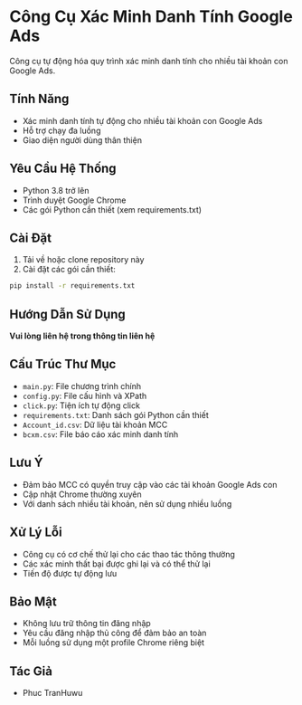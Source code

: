 # Công Cụ Xác Minh Danh Tính Google Ads

Công cụ tự động hóa quy trình xác minh danh tính cho nhiều tài khoản con Google Ads.

## Tính Năng

- Xác minh danh tính tự động cho nhiều tài khoản con Google Ads
- Hỗ trợ chạy đa luồng
- Giao diện người dùng thân thiện

## Yêu Cầu Hệ Thống

- Python 3.8 trở lên
- Trình duyệt Google Chrome
- Các gói Python cần thiết (xem requirements.txt)

## Cài Đặt

1. Tải về hoặc clone repository này
2. Cài đặt các gói cần thiết:

```bash
pip install -r requirements.txt
```

## Hướng Dẫn Sử Dụng

**Vui lòng liên hệ trong thông tin liên hệ**

## Cấu Trúc Thư Mục

- `main.py`: File chương trình chính
- `config.py`: File cấu hình và XPath
- `click.py`: Tiện ích tự động click
- `requirements.txt`: Danh sách gói Python cần thiết
- `Account_id.csv`: Dữ liệu tài khoản MCC
- `bcxm.csv`: File báo cáo xác minh danh tính

## Lưu Ý

- Đảm bảo MCC có quyền truy cập vào các tài khoản Google Ads con
- Cập nhật Chrome thường xuyên
- Với danh sách nhiều tài khoản, nên sử dụng nhiều luồng

## Xử Lý Lỗi

- Công cụ có cơ chế thử lại cho các thao tác thông thường
- Các xác minh thất bại được ghi lại và có thể thử lại
- Tiến độ được tự động lưu

## Bảo Mật

- Không lưu trữ thông tin đăng nhập
- Yêu cầu đăng nhập thủ công để đảm bảo an toàn
- Mỗi luồng sử dụng một profile Chrome riêng biệt

## Tác Giả

- Phuc TranHuwu
